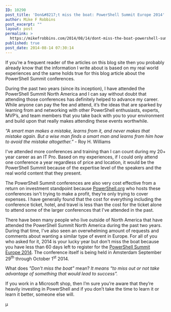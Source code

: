 ```yaml
---
ID: 10290
post_title: 'Don&#8217;t miss the boat: PowerShell Summit Europe 2014'
author: Mike F Robbins
post_excerpt: ""
layout: post
permalink: >
  https://mikefrobbins.com/2014/08/14/dont-miss-the-boat-powershell-summit-europe-2014/
published: true
post_date: 2014-08-14 07:30:14
---
```

If you’re a frequent reader of the articles on this blog site then you probably already know that the information I write about is based on my real world experiences and the same holds true for this blog article about the PowerShell Summit conferences.

During the past two years (since its inception), I have attended the PowerShell Summit North America and I can say without doubt that attending those conferences has definitely helped to advance my career. While anyone can pay the fee and attend, it’s the ideas that are sparked by learning from and networking with other PowerShell enthusiasts, experts, MVP’s, and team members that you take back with you to your environment and build upon that really makes attending these events worthwhile.

<em>“A smart man makes a mistake, learns from it, and never makes that mistake again. But a wise man finds a smart man and learns from him how to avoid the mistake altogether.”</em> - Roy H. Williams

I've attended more conferences and training than I can count during my 20+ year career as an IT Pro. Based on my experiences, if I could only attend one conference a year regardless of price and location, it would be the PowerShell Summit because of the expertise level of the speakers and the real world content that they present.

The PowerShell Summit conferences are also very cost effective from a return on investment standpoint because <a href="http://powershell.org/wp/" target="_blank">PowerShell.org</a> who hosts these conferences isn't trying to make a profit, they’re only trying to cover expenses. I have generally found that the cost for everything including the conference ticket, hotel, and travel is less than the cost for the ticket alone to attend some of the larger conferences that I've attended in the past.

There have been many people who live outside of North America that have attended the PowerShell Summit North America during the past two years. During that time, I've also seen an overwhelming amount of requests and comments about wanting a similar type of event in Europe. For all of you who asked for it, 2014 is your lucky year but don't miss the boat because you have less than 60 days left to register for the <a href="http://powershell.org/wp/community-events/summit/" target="_blank">PowerShell Summit Europe 2014</a>. The conference itself is being held in Amsterdam September 29<sup>th</sup> through October 1<sup>st</sup> 2014.

What does <em>"Don't miss the boat"</em> mean? <em>It means “to miss out or not take advantage of something that would lead to success”.</em>

If you work in a Microsoft shop, then I’m sure you’re aware that they’re heavily investing in PowerShell and if you don’t take the time to learn it or learn it better, someone else will.

µ